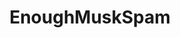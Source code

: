 ---
title: EnoughMuskSpam
crosslinks:
- autotldr
- spacex
- space
- Futurology
- youtubefactsbot
- teslamotors
- technology
- cars
- youtubot
- LateStageCapitalism
- videos
- IAmA
- worldnews
- SpaceXLounge
- ula
- SiliconValleyHBO
- WritingPrompts
- musicyoulike
- Overwatch
- shills
---